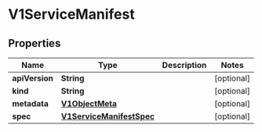 # V1ServiceManifest

## Properties
Name | Type | Description | Notes
------------ | ------------- | ------------- | -------------
**apiVersion** | **String** |  |  [optional]
**kind** | **String** |  |  [optional]
**metadata** | [**V1ObjectMeta**](V1ObjectMeta.md) |  |  [optional]
**spec** | [**V1ServiceManifestSpec**](V1ServiceManifestSpec.md) |  |  [optional]
